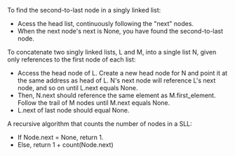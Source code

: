 To find the second-to-last node in a singly linked list: 
- Acess the head list, continuously following the "next" nodes. 
- When the next node's next is None, you have found the second-to-last node. 

To concatenate two singly linked lists, L and M, into a single list N, given only references to the first node of each list: 
- Access the head node of L. Create a new head node for N and point it at the same address as head of L. N's next node will reference L's next node, and so on until L.next equals None. 
- Then, N.next should reference the same element as M.first_element. Follow the trail of M nodes until M.next equals None. 
- L.next of last node should equal None.

A recursive algorithm that counts the number of nodes in a SLL:
- If Node.next = None, return 1. 
- Else, return 1 + count(Node.next) 

